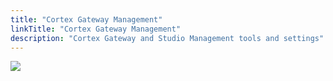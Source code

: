 ```yaml
---
title: "Cortex Gateway Management"
linkTitle: "Cortex Gateway Management"
description: "Cortex Gateway and Studio Management tools and settings"
---
```


<img src="/images/work-in-progress.jpg">
